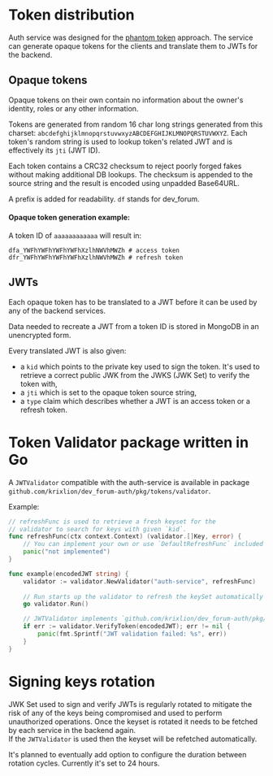 # Token distribution
Auth service was designed for the [phantom token](https://curity.io/resources/learn/phantom-token-pattern/) approach. The service can generate opaque tokens for the clients and translate them to JWTs for the backend.

## Opaque tokens 
Opaque tokens on their own contain no information about the owner's identity, roles or any other information.

Tokens are generated from random 16 char long strings generated from this charset: `abcdefghijklmnopqrstuvwxyzABCDEFGHIJKLMNOPQRSTUVWXYZ`.
Each token's random string is used to lookup token's related JWT and is effectively its `jti` (JWT ID).

Each token contains a CRC32 checksum to reject poorly forged fakes without making additional DB lookups.
The checksum is appended to the source string and the result is encoded using unpadded Base64URL.

A prefix is added for readability. `df` stands for dev_forum.

#### Opaque token generation example:
A token ID of `aaaaaaaaaaaa` will result in:
```shell
dfa_YWFhYWFhYWFhYWFhXzlhNWVhMWZh # access token
dfr_YWFhYWFhYWFhYWFhXzlhNWVhMWZh # refresh token
```

## JWTs
Each opaque token has to be translated to a JWT before it can be used by any of the backend services.

Data needed to recreate a JWT from a token ID is stored in MongoDB in an unencrypted form.

Every translated JWT is also given:
- a `kid` which points to the private key used to sign the token. It's used to retrieve a correct public JWK from the JWKS (JWK Set) to verify the token with,
- a `jti` which is set to the opaque token source string,
- a `type` claim which describes whether a JWT is an access token or a refresh token.

# Token Validator package written in Go
A `JWTValidator` compatible with the auth-service is available in package `github.com/krixlion/dev_forum-auth/pkg/tokens/validator`.

Example:
```Go
// refreshFunc is used to retrieve a fresh keyset for the
// validator to search for keys with given `kid`.
func refreshFunc(ctx context.Context) (validator.[]Key, error) {
    // You can implement your own or use `DefaultRefreshFunc` included in the package.
    panic("not implemented")
}

func example(encodedJWT string) {
    validator := validator.NewValidator("auth-service", refreshFunc)
    
    // Run starts up the validator to refresh the keySet automatically using its `refreshFunc`.
    go validator.Run()

    // JWTValidator implements `github.com/krixlion/dev_forum-auth/pkg/tokens.Validator`.
    if err := validator.VerifyToken(encodedJWT); err != nil {
        panic(fmt.Sprintf("JWT validation failed: %s", err))
    }
}
```

# Signing keys rotation
JWK Set used to sign and verify JWTs is regularly rotated to mitigate the risk of any of the keys being compromised and used to perform unauthorized operations. Once the keyset is rotated it needs to be fetched by each service in the backend again.\
If the `JWTValidator` is used then the keyset will be refetched automatically.

It's planned to eventually add option to configure the duration between rotation cycles. 
Currently it's set to 24 hours.
